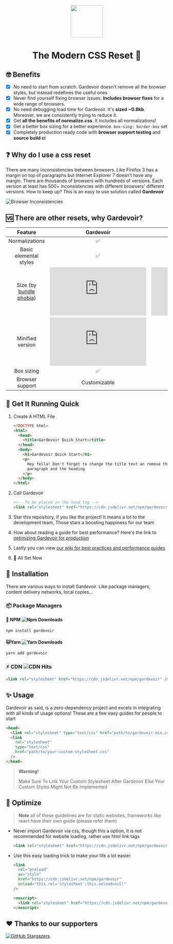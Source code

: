 <!-- markdownlint-disable-next-line -->
<div align="center"><img height="100px" width="100px" src="https://github.com/krshkun/gardevoir/raw/main/.github/assets/gardevoir.png"><br><h1>The Modern CSS Reset 🚀</h5></div>

## 🤓 Benefits

- [x] No need to start from scratch. Gardevoir doesn't remove all the browser styles, but instead redefines the useful ones
- [x] Never find yourself fixing browser issues. **Includes browser fixes** for a wide range of browsers.
- [x] No need debugging load time for Gardevoir. It's **sized ~0.8kb**. Moreover, we are consistently trying to reduce it.
- [x] Get **all the benefits of normalize.css**. It includes all normalizations!
- [x] Get a better box sizing for a better experience. `box-sing: border-box` set
- [x] Completely production ready code with **browser support testing** and **source build ci**

## ❓ Why do I use a css reset

There are many inconsistencies between browsers. Like Firefox 3 has a margin on top of paragraphs but Internet Explorer 7 doesn't have any margin. There are thousands of browsers with hundreds of versions. Each version at least has 500+ inconsistencies with different browsers' different versions. How to keep up? This is an easy to use solution called **Gardevoir**

![Browser Inconsistencies](https://github.com/krshkun/gardevoir/raw/main/.github/assets/css_reset.png)

## 🆚 There are other resets, why Gardevoir?

|                       Feature                       |                                                      Gardevoir                                                      |                                                     Normalize.css                                                      |                                                     Sanitize.css                                                      |                                                       Reset.css                                                       |
| :-------------------------------------------------: | :-----------------------------------------------------------------------------------------------------------------: | :--------------------------------------------------------------------------------------------------------------------: | :-------------------------------------------------------------------------------------------------------------------: | :-------------------------------------------------------------------------------------------------------------------: |
|                   Normalizations                    |                                                         ✅                                                          |                                                           ✅                                                           |                                                          ✅                                                           |                                                          ❌                                                           |
|               Basic elemental styles                |                                                         ✅                                                          |                                                        Partial                                                         |                                                          ✅                                                           |                                                          ❌                                                           |
| Size (by [bundle phobia](http://bundlephobia.com/)) | ![GitHub file size in bytes](https://img.shields.io/github/size/krshkun/gardevoir/dist/index.css?style=flat-square) | ![GitHub file size in bytes](https://img.shields.io/github/size/necolas/normalize.css/normalize.css?style=flat-square) | ![GitHub file size in bytes](https://img.shields.io/github/size/csstools/sanitize.css/sanitize.css?style=flat-square) | ![GitHub file size in bytes](https://img.shields.io/github/size/shannonmoeller/reset-css/reset.css?style=flat-square) |
|                  Minified version                   |    ![npm bundle size](https://img.shields.io/github/size/krshkun/gardevoir/dist/index.min.css?style=flat-square)    |                                                  ❌ (Minify yourself)                                                  |                                                  ❌(Minify yourself)                                                  |                                                  ❌(Minify yourself)                                                  |     |
|                     Box sizing                      |                                                         ✅                                                          |                                                           ❌                                                           |                                                          ✅                                                           |                                                          ❌                                                           |
|                   Browser support                   |                                                    Customizable                                                     |                                                    Last 3 versions                                                     |                                                    Last 3 versions                                                    |                                                        Unknown                                                        |

## 🚀 Get It Running Quick

1. Create A HTML File

   ```html
   <!DOCTYPE html>
   <html>
     <head>
       <title>Gardevoir Quick Start</title>
     </head>
     <body>
       <h1>Gardevoir Quick Start</h1>
       <p>
         Hey fella! Don't forget to change the title text an remove this
         paragraph and the heading
       </p>
     </body>
   </html>
   ```

2. Call Gardevoir

   ```html
   <!-- To be placed in the head tag -->
   <link rel="stylesheet" href="https://cdn.jsdelivr.net/npm/gardevoir" />
   ```

3. Star this repository, if you like the project! It means a lot to the development team, Those stars a boosting happiness for our team

4. How about reading a guide for best performance? Here's the link to [optimizing Gardevoir for production](#-optimize)

5. Lastly you can view [our wiki for best practices and performance guides](https://github.com/krshkun/gardevoir/wiki/Performance)

6. 🥳 All Set Now

## 🌟 Installation

There are various ways to install Gardevoir. Like package managers, content delivery networks, local copies...

### 📦 Package Managers

#### 💝 **NPM** ![Npm Downloads](https://img.shields.io/npm/dt/gardevoir?style=flat-square)

```bash
npm install gardevoir
```

#### 🐱**Yarn** ![Yarn Downloads](https://img.shields.io/npm/dt/gardevoir?style=flat-square)

```bash
yarn add gardevoir
```

### ⚡ CDN ![CDN Hits](https://img.shields.io/jsdelivr/npm/hy/gardevoir?style=flat-square)

```html
<link rel="stylesheet" href="https://cdn.jsdelivr.net/npm/gardevoir" />
```

## ✨ Usage

Gardevoir as said, is a zero-dependency project and excels in integrating with all kinds of usage options! These are a few easy guides for people to start

```html
<head>
  <link rel="stylesheet" type="text/css" href="path/to/gardevoir.min.css" />
  <link
    rel="stylesheet"
    type="text/css"
    href="path/to/your-custom-stylesheet.css"
  />
</head>
```

> **Warning!**
>
> Make Sure To Link Your Custom Stylesheet After Gardevoir Else Your Custom Styles Might Not Be Implemented

## 🚅 Optimize

> **Note** all of these guidelines are for static websites, frameworks like react have their own guide (please refer them)

- Never import Gardevoir via css, though this a option, it is not recommended for website loading, rather use html link tags

  ```html
  <link rel="stylesheet" href="https://cdn.jsdelivr.net/npm/gardevoir" />
  ```

- Use this easy loading trick to make your life a lot easier

  ```html
  <link
    rel="preload"
    as="style"
    href="https://cdn.jsdelivr.net/npm/gardevoir"
    onload="this.rel='stylesheet';this.onload=null"
  />

  <noscript>
    <link rel="stylesheet" href="https://cdn.jsdelivr.net/npm/gardevoir" />
  </noscript>
  ```

## ❤ Thanks to our supporters

[![GitHub Stargazers](https://reporoster.com/stars/krshkun/gardevoir)](https://github.com/krshkun/gardevoir/stargazers)
